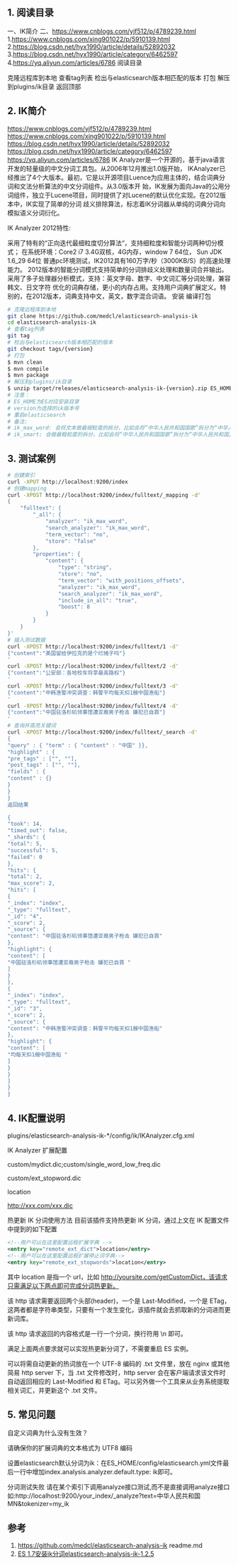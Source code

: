 

## 1. 阅读目录

一、IK简介
二、https://www.cnblogs.com/yjf512/p/4789239.html
1.https://www.cnblogs.com/xing901022/p/5910139.html
2.https://blog.csdn.net/hyx1990/article/details/52892032
3.https://blog.csdn.net/hyx1990/article/category/6462597
4.https://yq.aliyun.com/articles/6786
阅读目录

克隆远程库到本地
查看tag列表
检出与elasticsearch版本相匹配的版本
打包
解压到plugins/ik目录
返回顶部

## 2. IK简介
https://www.cnblogs.com/yjf512/p/4789239.html
https://www.cnblogs.com/xing901022/p/5910139.html
https://blog.csdn.net/hyx1990/article/details/52892032
https://blog.csdn.net/hyx1990/article/category/6462597
https://yq.aliyun.com/articles/6786
IK Analyzer是一个开源的，基于java语言开发的轻量级的中文分词工具包。从2006年12月推出1.0版开始， IKAnalyzer已经推出了4个大版本。最初，它是以开源项目Luence为应用主体的，结合词典分词和文法分析算法的中文分词组件。从3.0版本开 始，IK发展为面向Java的公用分词组件，独立于Lucene项目，同时提供了对Lucene的默认优化实现。在2012版本中，IK实现了简单的分词 歧义排除算法，标志着IK分词器从单纯的词典分词向模拟语义分词衍化。

IK Analyzer 2012特性:

采用了特有的“正向迭代最细粒度切分算法“，支持细粒度和智能分词两种切分模式；
在系统环境：Core2 i7 3.4G双核，4G内存，window 7 64位， Sun JDK 1.6_29 64位 普通pc环境测试，IK2012具有160万字/秒（3000KB/S）的高速处理能力。
2012版本的智能分词模式支持简单的分词排歧义处理和数量词合并输出。
采用了多子处理器分析模式，支持：英文字母、数字、中文词汇等分词处理，兼容韩文、日文字符
优化的词典存储，更小的内存占用。支持用户词典扩展定义。特别的，在2012版本，词典支持中文，英文，数字混合词语。
安装
编译打包
```sh
# 克隆远程库到本地
git clone https://github.com/medcl/elasticsearch-analysis-ik
cd elasticsearch-analysis-ik
# 查看tag列表
git tag
# 检出与elasticsearch版本相匹配的版本
git checkout tags/{version}
# 打包
$ mvn clean
$ mvn compile
$ mvn package
# 解压到plugins/ik目录
$ unzip target/releases/elasticsearch-analysis-ik-{version}.zip ES_HOME/plugins/ik
# 注意：
# ES_HOME为ES对应安装目录
# version为选择的ik版本号
# 重启elasticsearch
# 备注:
# ik_max_word: 会将文本做最细粒度的拆分，比如会将“中华人民共和国国歌”拆分为“中华人民共和国,中华人民,中华,华人,人民共和国,人民,人,民,共和国,共和,和,国国,国歌”，会穷尽各种可能的组合；
# ik_smart: 会做最粗粒度的拆分，比如会将“中华人民共和国国歌”拆分为“中华人民共和国,国歌”。
```

## 3. 测试案例

```sh
# 创建索引
curl -XPUT http://localhost:9200/index
# 创建mapping
curl -XPOST http://localhost:9200/index/fulltext/_mapping -d'
{
    "fulltext": {
        "_all": {
            "analyzer": "ik_max_word",
            "search_analyzer": "ik_max_word",
            "term_vector": "no",
            "store": "false"
        },
        "properties": {
            "content": {
                "type": "string",
                "store": "no",
                "term_vector": "with_positions_offsets",
                "analyzer": "ik_max_word",
                "search_analyzer": "ik_max_word",
                "include_in_all": "true",
                "boost": 8
            }
        }
    }
}'
# 插入测试数据
curl -XPOST http://localhost:9200/index/fulltext/1 -d'
{"content":"美国留给伊拉克的是个烂摊子吗"}
'
curl -XPOST http://localhost:9200/index/fulltext/2 -d'
{"content":"公安部：各地校车将享最高路权"}
'
curl -XPOST http://localhost:9200/index/fulltext/3 -d'
{"content":"中韩渔警冲突调查：韩警平均每天扣1艘中国渔船"}
'
curl -XPOST http://localhost:9200/index/fulltext/4 -d'
{"content":"中国驻洛杉矶领事馆遭亚裔男子枪击 嫌犯已自首"}
'
# 查询并高亮关键词
curl -XPOST http://localhost:9200/index/fulltext/_search -d'
{
"query" : { "term" : { "content" : "中国" }},
"highlight" : {
"pre_tags" : ["", ""],
"post_tags" : ["", ""],
"fields" : {
"content" : {}
}
}
}
返回结果

{
"took": 14,
"timed_out": false,
"_shards": {
"total": 5,
"successful": 5,
"failed": 0
},
"hits": {
"total": 2,
"max_score": 2,
"hits": [
{
"_index": "index",
"_type": "fulltext",
"_id": "4",
"_score": 2,
"_source": {
"content": "中国驻洛杉矶领事馆遭亚裔男子枪击 嫌犯已自首"
},
"highlight": {
"content": [
"中国驻洛杉矶领事馆遭亚裔男子枪击 嫌犯已自首 "
]
}
},
{
"_index": "index",
"_type": "fulltext",
"_id": "3",
"_score": 2,
"_source": {
"content": "中韩渔警冲突调查：韩警平均每天扣1艘中国渔船"
},
"highlight": {
"content": [
"均每天扣1艘中国渔船 "
]
}
}
]
}
}
```

## 4. IK配置说明
plugins/elasticsearch-analysis-ik-*/config/ik/IKAnalyzer.cfg.xml

<!DOCTYPE properties SYSTEM "http://java.sun.com/dtd/properties.dtd">
IK Analyzer 扩展配置

custom/mydict.dic;custom/single_word_low_freq.dic

custom/ext_stopword.dic

location

http://xxx.com/xxx.dic

热更新 IK 分词使用方法
目前该插件支持热更新 IK 分词，通过上文在 IK 配置文件中提到的如下配置

```xml
<!--用户可以在这里配置远程扩展字典 -->
<entry key="remote_ext_dict">location</entry>
<!--用户可以在这里配置远程扩展停止词字典-->
<entry key="remote_ext_stopwords">location</entry>
```

其中 location 是指一个 url，比如 http://yoursite.com/getCustomDict，该请求只需满足以下两点即可完成分词热更新。

该 http 请求需要返回两个头部(header)，一个是 Last-Modified，一个是 ETag，这两者都是字符串类型，只要有一个发生变化，该插件就会去抓取新的分词进而更新词库。

该 http 请求返回的内容格式是一行一个分词，换行符用 \n 即可。

满足上面两点要求就可以实现热更新分词了，不需要重启 ES 实例。

可以将需自动更新的热词放在一个 UTF-8 编码的 .txt 文件里，放在 nginx 或其他简易 http server 下，当 .txt 文件修改时，http server 会在客户端请求该文件时自动返回相应的 Last-Modified 和 ETag。可以另外做一个工具来从业务系统提取相关词汇，并更新这个 .txt 文件。

## 5. 常见问题
自定义词典为什么没有生效？

请确保你的扩展词典的文本格式为 UTF8 编码

设置elasticsearch默认分词为ik：在ES_HOME/config/elasticsearch.yml文件最后一行中增加index.analysis.analyzer.default.type: ik即可。

分词测试失败 请在某个索引下调用analyze接口测试,而不是直接调用analyze接口 如:http://localhost:9200/your_index/_analyze?text=中华人民共和国MN&tokenizer=my_ik

## 参考

1. https://github.com/medcl/elasticsearch-analysis-ik readme.md
2. [ES 1.7安装ik分词elasticsearch-analysis-ik-1.2.5](https://www.cnblogs.com/Leo_wl/p/9067584.html)